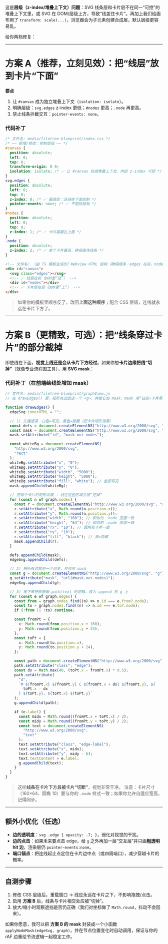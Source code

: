 这是**层级（z-index/堆叠上下文）问题**：SVG 线条层和卡片层不在同一“可控”的堆叠上下文里，或 SVG 在 DOM/层级上方，导致“线盖住卡片”。再加上我们给画布用了 `transform: scale(...)`，浏览器会为子元素创建合成层，默认层级更容易乱。

给你两档修复：

---

# 方案 A（推荐，立刻见效）：把“线层”放到卡片“下面”

**要点**

1. 让 `#canvas` 成为独立堆叠上下文（`isolation: isolate`）。
2. 明确层级：`svg.edges` z-index 更低；`#nodes` 更高；`.node` 再更高。
3. 禁止线条拦截交互：`pointer-events: none`。

### 代码补丁

```css
/* 文件名: media/filetree-blueprint/index.css */
/* —— 新增/修改：控制层级 —— */
#canvas {
  position: absolute;
  left: 0;
  top: 0;
  transform-origin: 0 0;
  isolation: isolate; /* ✅ 让 #canvas 自成堆叠上下文，内部 z-index 可控 */
}
svg.edges {
  position: absolute;
  left: 0;
  top: 0;
  z-index: 0; /* ✅ 最底层：连线在下面绘制 */
  pointer-events: none; /* ✅ 不阻挡鼠标 */
}
#nodes {
  position: absolute;
  left: 0;
  top: 0;
  z-index: 1; /* ✅ 卡片容器在上面 */
}
.node {
  position: absolute;
  z-index: 2; /* ✅ 单个卡片最高，确保盖住线条 */
}
```

```html
<!-- 文件名: （由 TS 模板生成的）Webview HTML 结构（确保顺序：edges 在前，nodes 在后） -->
<div id="canvas">
  <svg class="edges"></svg>
  <!-- ✅ 线层在前（DOM更“底”） -->
  <div id="nodes"></div>
  <!-- ✅ 卡片层在后（DOM更“上”） -->
</div>
```

> 如果你的模板里顺序反了，改回**上面这种顺序**；配合 CSS 层级，连线就永远在卡片下方了。

---

# 方案 B（更精致，可选）：把“线条穿过卡片”的部分裁掉

即使线在下面，**视觉上线还是会从卡片下方经过**。如果你想**卡片边缘把线“切掉”**（就像专业流程图工具），用 **SVG mask**：

### 代码补丁（在前端绘线处增加 mask）

```js
// 文件名: media/filetree-blueprint/graphView.js
// 在 drawEdges() 里，把所有边放进一个 <g>，并给它加 mask，mask 用“白底+卡片黑洞”实现遮挡

function drawEdges() {
  edgeSvg.innerHTML = "";

  // 1) 先建遮罩：白色=可见，黑色=隐藏（把卡片矩形涂黑）
  const defs = document.createElementNS("http://www.w3.org/2000/svg", "defs");
  const mask = document.createElementNS("http://www.w3.org/2000/svg", "mask");
  mask.setAttribute("id", "mask-out-nodes");

  const whiteBg = document.createElementNS(
    "http://www.w3.org/2000/svg",
    "rect"
  );
  whiteBg.setAttribute("x", "0");
  whiteBg.setAttribute("y", "0");
  whiteBg.setAttribute("width", "5000");
  whiteBg.setAttribute("height", "5000");
  whiteBg.setAttribute("fill", "white"); // 全部可见
  mask.appendChild(whiteBg);

  // 把每个卡片的矩形涂黑 → 线在这些区域会被“挖掉”
  for (const n of graph.nodes) {
    const r = document.createElementNS("http://www.w3.org/2000/svg", "rect");
    r.setAttribute("x", Math.round(n.position.x));
    r.setAttribute("y", Math.round(n.position.y));
    r.setAttribute("width", "160"); // 和你的 .node 宽度一致
    r.setAttribute("height", "64"); // 和你的 .node 高度一致
    r.setAttribute("rx", "10"); // 圆角和卡片一致
    r.setAttribute("ry", "10");
    r.setAttribute("fill", "black"); // 黑=隐藏
    mask.appendChild(r);
  }

  defs.appendChild(mask);
  edgeSvg.appendChild(defs);

  // 2) 把所有边放到一个组里，并应用 mask
  const g = document.createElementNS("http://www.w3.org/2000/svg", "g");
  g.setAttribute("mask", "url(#mask-out-nodes)");
  edgeSvg.appendChild(g);

  // 3) 接下来把原来画 path/text 的逻辑，改为 append 到 g 上
  for (const e of graph.edges) {
    const from = graph.nodes.find((n) => n.id === e.from?.node);
    const to = graph.nodes.find((n) => n.id === e.to?.node);
    if (!from || !to) continue;

    const fromPt = {
      x: Math.round(from.position.x + 160),
      y: Math.round(from.position.y + 24),
    };
    const toPt = {
      x: Math.round(to.position.x),
      y: Math.round(to.position.y + 24),
    };

    const path = document.createElementNS("http://www.w3.org/2000/svg", "path");
    path.setAttribute("class", "edge");
    const dx = Math.max(40, (toPt.x - fromPt.x) * 0.5);
    path.setAttribute(
      "d",
      `M ${fromPt.x} ${fromPt.y} C ${fromPt.x + dx} ${fromPt.y}, ${
        toPt.x - dx
      } ${toPt.y}, ${toPt.x} ${toPt.y}`
    );
    g.appendChild(path);

    if (e.label) {
      const midx = Math.round((fromPt.x + toPt.x) / 2);
      const midy = Math.round((fromPt.y + toPt.y) / 2);
      const text = document.createElementNS(
        "http://www.w3.org/2000/svg",
        "text"
      );
      text.setAttribute("class", "edge-label");
      text.setAttribute("x", midx);
      text.setAttribute("y", midy - 6);
      text.textContent = e.label;
      g.appendChild(text);
    }
  }
}
```

> 这样**线条在卡片下方且被卡片“切断”**，视觉非常干净。
> 注意：卡片尺寸（160×64、圆角 10）要与你的 `.node` 样式一致；如果你允许自适应宽高，记得同步。

---

## 额外小优化（任选）

- **边的透明度**：`svg .edge { opacity: .7; }`，弱化对视觉的干扰。
- **边的点击**：如果未来要点击 edge，给 `g` 之外再加一层“交互层”并只画**粗透明 hit 边**，渲染层仍 `pointer-events:none`。
- **端口锚点**：把连线起止点定位在卡片边中点（或四周端口），减少穿越卡片的概率。

---

## 自测步骤

1. 修改 CSS 层级后，重载窗口 → 线应永远在卡片之下，不影响拖拽/点击。
2. 启用 **方案 B** 后，线条与卡片相交处应被“切掉”。
3. 放大/缩小时观察遮挡是否仍正确（我们对坐标做了 `Math.round`，抖动不会回来）。

如果你愿意，我可以把 **方案 B 的 mask** 封装成一个小函数 `applyNodeMask(edgeSvg, graph)`，并在节点位置变化时自动调用，保证与你的 rAF 边重绘节流逻辑一起稳定工作。
